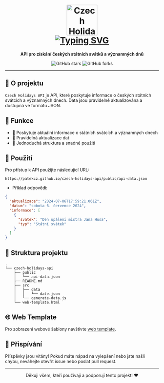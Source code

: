 <h1 align="center">
  <br>
  <a href="https://github.com/patekcz"><img src="https://github.com/patekcz/czech-holidays-api/assets/52839023/de47535a-9ad6-42f3-b01f-0e66e14edcf4" height="100" alt="Czech Holidays API"></a>
  <br>
  <a href="https://git.io/typing-svg"><img src="https://readme-typing-svg.demolab.com?font=Fira+Code&duration=2000&pause=1000&random=false&width=160&lines=Czech+Holidays+API" alt="Typing SVG" /></a>
  <br>
</h1>

<p align="center">
  <b>API pro získání českých státních svátků a významných dnů</b>
</p>

<p align="center">
  <img src="https://img.shields.io/github/stars/patekcz/czech-holidays-api?style=social" alt="GitHub stars">
  <img src="https://img.shields.io/github/forks/patekcz/czech-holidays-api?style=social" alt="GitHub forks">
</p>

---

## 🌟 O projektu

`Czech Holidays API` je API, které poskytuje informace o českých státních svátcích a významných dnech. Data jsou pravidelně aktualizována a dostupná ve formátu JSON.

## 🚀 Funkce

- 📅 Poskytuje aktuální informace o státních svátcích a významných dnech
- 🔄 Pravidelná aktualizace dat
- 📂 Jednoduchá struktura a snadné použití

## 🌱 Použití

Pro přístup k API použijte následující URL:

```
https://patekcz.github.io/czech-holidays-api/public/api-data.json
```

- Příklad odpovědi:

```json
{
  "aktualizace": "2024-07-06T17:59:21.061Z",
  "datum": "sobota 6. července 2024",
  "informace": [
    {
      "svatek": "Den upálení mistra Jana Husa",
      "typ": "Státní svátek"
    }
  ]
}
```

## 📂 Struktura projektu

```
.
└── czech-holidays-api
    ├── public
    │   └── api-data.json
    ├── README.md
    ├── src
    │   ├── data
    │   │   └── date.json
    │   └── generate-data.js
    └── web-template.html
```

## 🌐 Web Template

Pro zobrazení webové šablony navštivte [web template](https://patekcz.github.io/czech-holidays-api/web-template).

## 🤝 Přispívání

Příspěvky jsou vítány! Pokud máte nápad na vylepšení nebo jste našli chybu, neváhejte otevřít issue nebo poslat pull request.

---

<p align="center">
  Děkuji všem, kteří používají a podporují tento projekt! ❤️
</p>
